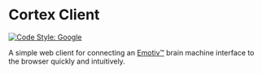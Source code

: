 # Cortex Client
[![Code Style: Google](https://img.shields.io/badge/code%20style-google-blueviolet.svg)](https://github.com/google/gts)

A simple web client for connecting an [Emotiv™](https://www.emotiv.com/) brain machine interface to the browser quickly and intuitively.
